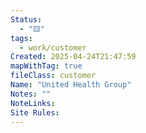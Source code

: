 ```yaml
---
Status:
  - "🟨"
tags:
  - work/customer
Created: 2025-04-24T21:47:59
mapWithTag: true
fileClass: customer
Name: "United Health Group"
Notes: ""
NoteLinks: 
Site Rules:
---
```


